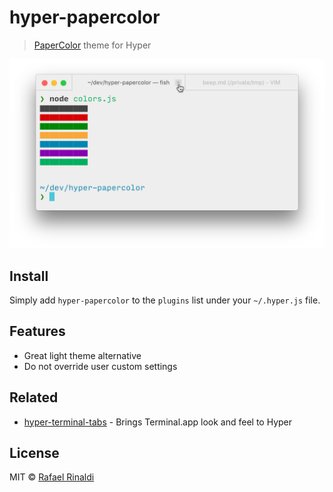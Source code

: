 # hyper-papercolor

> [PaperColor](https://github.com/NLKNguyen/papercolor-theme) theme for Hyper

<p align=center>
  <img width=1344 src=screenshot.png>
</p>

## Install

Simply add `hyper-papercolor` to the `plugins` list under your `~/.hyper.js` file.

## Features

- Great light theme alternative
- Do not override user custom settings

## Related

* [hyper-terminal-tabs](https://github.com/rafaelrinaldi/hyper-terminal-tabs) - Brings Terminal.app look and feel to Hyper

## License

MIT © [Rafael Rinaldi](http://rinaldi.io)
